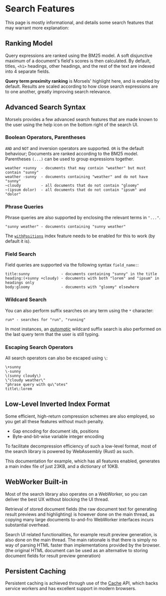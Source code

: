 # Search Features

This page is mostly informational, and details some search features that may warrant more explanation:

## Ranking Model

Query expressions are ranked using the BM25 model. A soft disjunctive maximum of a document's field's scores is then calculated. By default, titles, `<h1>` headings, other headings, and the rest of the text are indexed into 4 separate fields.

**Query term proximity ranking** is Morsels' highlight here, and is enabled by default. Results are scaled according to how close search expressions are to one another, greatly improving search relevance.

## Advanced Search Syntax

Morsels provides a few advanced search features that are made known to the user using the help icon on the bottom right of the search UI.

### Boolean Operators, Parentheses

`AND` and `NOT` and inversion operators are supported.
`OR` is the default behaviour; Documents are ranked according to the BM25 model.
Parentheses `(...)` can be used to group expressions together.

```
weather +sunny  - documents that may contain "weather" but must contain "sunny"
weather -sunny  - documents containing "weather" and do not have "sunny"
~cloudy         - all documents that do not contain "gloomy"
~(ipsum dolor)  - all documents that do not contain "ipsum" and "dolor"
```

### Phrase Queries

Phrase queries are also supported by enclosing the relevant terms in `"..."`.

```
"sunny weather" - documents containing "sunny weather"
```

The [`withPositions`](./indexer/indexing.md#miscellaneous-options) index feature needs to be enabled for this to work (by default it is).

### Field Search

Field queries are supported via the following syntax `field_name:`:

```
title:sunny              - documents containing "sunny" in the title
heading:(+sunny +cloudy) - documents with both "lorem" and "ipsum" in headings only
body:gloomy              - documents with "gloomy" elsewhere
```

### Wildcard Search

You can also perform suffix searches on any term using the `*` character:

```
run* - searches for "run", "running"
```

In most instances, an [*automatic*](./search_configuration.md#automatic-suffix-search) wildcard suffix search is also performed on the last query term that the user is still typing.

### Escaping Search Operators

All search operators can also be escaped using `\`:

```
\+sunny
\-sunny
\(sunny cloudy\)
\"cloudy weather\"
"phrase query with qu\"otes"
title\:lorem
```

## Low-Level Inverted Index Format

Some efficient, high-return compression schemes are also employed, so you get all these features without much penalty.
- Gap encoding for document ids, positions
- Byte-and-bit-wise variable integer encoding

To facilitate decompression efficiency of such a low-level format, most of the search library is powered by WebAssembly (Rust) as such.

This documentation for example, which has all features enabled, generates a main index file of just 23KB, and a dictionary of 10KB.

## WebWorker Built-in

Most of the search library also operates on a WebWorker, so you can deliver the best UX without blocking the UI thread.

Retrieval of stored document fields (the raw document text for generating result previews and highlighting) is however done on the main thread, as copying many large documents to-and-fro WebWorker interfaces incurs substantial overhead.

Search UI related functionalities, for example result preview generation, is also done on the main thread.
The main rationale is that there is simply no way of parsing HTML faster than implementations provided by the browser. (the original HTML document can be used as an alternative to storing document fields for result preview generation)

## Persistent Caching

Persistent caching is achieved through use of the [Cache](https://developer.mozilla.org/en-US/docs/Web/API/Cache) API, which backs service workers and has excellent support in modern browsers.

